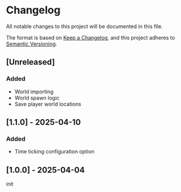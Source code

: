 # Changelog
All notable changes to this project will be documented in this file.

The format is based on [Keep a Changelog](https://keepachangelog.com/en/1.0.0/),
and this project adheres to [Semantic Versioning](https://semver.org/spec/v2.0.0.html).

## [Unreleased]
### Added
- World importing
- World spawn logic
- Save player world locations

## [1.1.0] - 2025-04-10
### Added
- Time ticking configuration option

## [1.0.0] - 2025-04-04
init